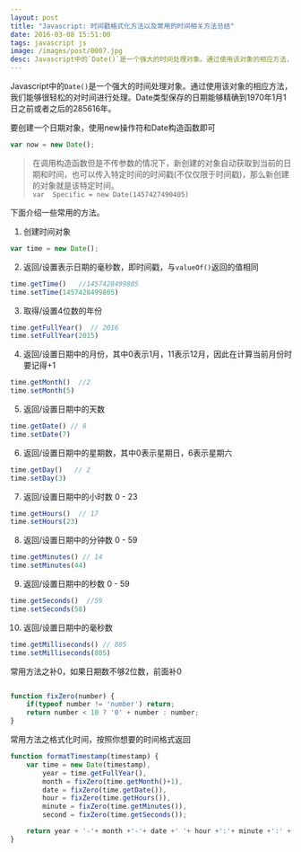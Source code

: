 ```yaml
---
layout: post
title: "Javascript: 时间戳格式化方法以及常用的时间相关方法总结"
date: 2016-03-08 15:51:00
tags: javascript js
image: /images/post/0007.jpg
desc: Javascript中的`Date()`是一个强大的时间处理对象。通过使用该对象的相应方法，我们能够很轻松的对时间进行处理。Date类型保存的日期能够精确到1970年1月1日之前或者之后的285616年
---
```


Javascript中的`Date()`是一个强大的时间处理对象。通过使用该对象的相应方法，我们能够很轻松的对时间进行处理。Date类型保存的日期能够精确到1970年1月1日之前或者之后的285616年。

要创建一个日期对象，使用new操作符和Date构造函数即可  

```js
var now = new Date();
```

> 在调用构造函数但是不传参数的情况下，新创建的对象自动获取到当前的日期和时间，也可以传入特定时间的时间戳(不仅仅限于时间戳)，那么新创建的对象就是该特定时间。  
> ```var  Specific = new Date(1457427490405)```


下面介绍一些常用的方法。  

1. 创建时间对象  

```js
var time = new Date();
```

2. 返回/设置表示日期的毫秒数，即时间戳，与`valueOf()`返回的值相同  

```js
time.getTime()   //1457428499805
time.setTime(1457428499805) 
```

3. 取得/设置4位数的年份  

```js
time.getFullYear()  // 2016
time.setFullYear(2015)
```

4. 返回/设置日期中的月份，其中0表示1月，11表示12月，因此在计算当前月份时要记得+1

```js
time.getMonth()  //2
time.setMonth(5)
```

5. 返回/设置日期中的天数  

```js
time.getDate() // 8
time.setDate(7)
```


6. 返回/设置日期中的星期数，其中0表示星期日，6表示星期六

```js
time.getDay()   // 2
time.setDay(3)
```

7. 返回/设置日期中的小时数 0 - 23  

```js
time.getHours()  // 17
time.setHours(23)
```

8. 返回/设置日期中的分钟数 0 - 59  

```js
time.getMinutes() // 14
time.setMinutes(44)
```

9. 返回/设置日期中的秒数 0 - 59  

```js
time.getSeconds()  //59
time.setSeconds(58)
```


10. 返回/设置日期中的毫秒数 

```js
time.getMilliseconds() // 805
time.setMilliseconds(805)
```


常用方法之补0，如果日期数不够2位数，前面补0  

```js

function fixZero(number) {
    if(typeof number != 'number') return;
    return number < 10 ? '0' + number : number;
}

```

常用方法之格式化时间，按照你想要的时间格式返回

```js
function formatTimestamp(timestamp) {
    var time = new Date(timestamp),
        year = time.getFullYear(),
        month = fixZero(time.getMonth()+1),
        date = fixZero(time.getDate()),
        hour = fixZero(time.getHours()),
        minute = fixZero(time.getMinutes()),
        second = fixZero(time.getSeconds());

    return year + '-'+ month +'-'+ date +' '+ hour +':'+ minute +':' + second;
}
```





